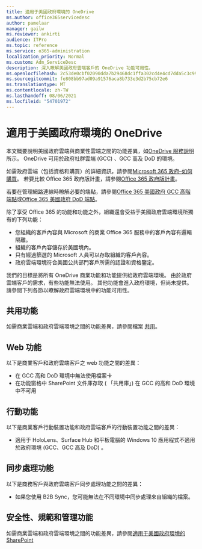 ```yaml
---
title: 適用于美國政府環境的 OneDrive
ms.author: office365servicedesc
author: pamelaar
manager: gailw
ms.reviewer: ankirti
audience: ITPro
ms.topic: reference
ms.service: o365-administration
localization_priority: Normal
ms.custom: Adm_ServiceDesc
description: 深入瞭解美國政府雲端客戶的 OneDrive 功能可用性。
ms.openlocfilehash: 2c53de0cbf02090dda7b29468dc1ffa302cd4e4cd7dda5c3c99af6774880623a
ms.sourcegitcommit: fe808bb97ad09a91576aca8b733e3d2b75cb72e6
ms.translationtype: MT
ms.contentlocale: zh-TW
ms.lasthandoff: 08/06/2021
ms.locfileid: "54701972"
---
```

# <a name="onedrive-for-us-government-environments"></a>適用于美國政府環境的 OneDrive

本文概要說明美國政府雲端與商業性雲端之間的功能差異，如[OneDrive 服務說明](../../onedrive-for-business-service-description.md)所示。 OneDrive 可用於政府社群雲端 (GCC) 、GCC 高及 DoD 的環境。 

如需政府雲端（包括資格和購買）的詳細資訊，請參閱[Microsoft 365 政府–如何購買](./microsoft-365-government-how-to-buy.md)。 若要比較 Office 365 政府版計畫，請參閱[Office 365 政府版計畫](https://www.microsoft.com/microsoft-365/government/compare-office-365-government-plans?rtc=1#EligibilityRequirements)。

若要在管理網路連線時瞭解必要的端點，請參閱[Office 365 美國政府 GCC 高階端點](/office365/enterprise/office-365-u-s-government-gcc-high-endpoints#sharepoint-online-and-onedrive-for-business)或[Office 365 美國政府 DoD 端點](/office365/enterprise/office-365-u-s-government-dod-endpoints#sharepoint-online-and-onedrive-for-business)。

除了享受 Office 365 的功能和功能之外，組織還會受益于美國政府雲端環境所獨有的下列功能：

-   您組織的客戶內容與 Microsoft 的商業 Office 365 服務中的客戶內容有邏輯隔離。
-   組織的客戶內容儲存於美國境內。
-   只有經過篩選的 Microsoft 人員可以存取組織的客戶內容。
-   政府雲端環境符合美國公共部門客戶所需的認證和資格鑒定。

我們的目標是將所有 OneDrive 商業功能和功能提供給政府雲端環境。 由於政府雲端客戶的需求，有些功能無法使用。 其他功能會進入政府環境，但尚未提供。 請參閱下列各節以瞭解政府雲端環境中的功能可用性。

## <a name="sharing-features"></a>共用功能

如需商業雲端和政府雲端環境之間的功能差異，請參閱檔案 [共用](./gcc-high-and-dod.md#file-sharing)。

## <a name="web-features"></a>Web 功能

以下是商業客戶和政府雲端客戶之 web 功能之間的差異：

- 在 GCC 高和 DoD 環境中無法使用檔案卡
- 在功能窗格中 SharePoint 文件庫存取 ( 「共用庫」) 在 GCC 的高和 DoD 環境中不可用

## <a name="mobile-features"></a>行動功能

以下是商業客戶行動裝置功能和政府雲端客戶的行動裝置功能之間的差異：

- 適用于 HoloLens、Surface Hub 和平板電腦的 Windows 10 應用程式不適用於政府環境 (GCC、GCC 高及 DoD) 。

## <a name="sync-features"></a>同步處理功能

以下是商務客戶與政府雲端客戶同步處理功能之間的差異：

- 如果您使用 B2B Sync，您可能無法在不同環境中同步處理來自組織的檔案。

## <a name="security-compliance-and-administration-features"></a>安全性、規範和管理功能

如需商業雲端和政府雲端環境之間的功能差異，請參閱[適用于美國政府環境的 SharePoint](sharepoint.md)